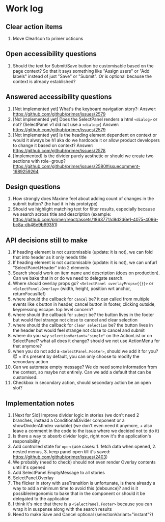 # Work log

## Clear action items

1. Move ClearIcon to primer octicons

## Open accessibility questions

1. Should the text for Submit/Save button be customisable based on the page context? So that it says something like "Assign users" or "Add labels" instead of just "Save" or "Submit". Or is optional because the context is already established?

## Answered accessibility questions

1. [Not implemented yet] What's the keyboard navigation story?: Answer: https://github.com/github/primer/issues/2579
1. [Not implemented yet] Does the SelectPanel renders a html `<dialog>` or not? (SelectPanel v1 did not use a `<dialog>`) Answer: https://github.com/github/primer/issues/2579
1. [Not implemented yet] Is the heading element dependent on context or would it always be h1 aka do we hardcode it or allow product developers to change it based on context? Answer: https://github.com/github/primer/issues/2578
1. [Implemented] is the divider purely aesthetic or should we create two sections with role=group? https://github.com/github/primer/issues/2580#issuecomment-1689259264

## Design questions

1. How strongly does Maxime feel about adding count of changes in the submit button? (he had it in his prototype)
1. Should we highlight matching text for filter results, especially because we search across title and description (example: https://github.com/primer/react/assets/1863771/d8d2d6e1-4075-4096-bc8a-db46e9b69351)

## API decisions still to make

1. If heading element is not customisable (update: it is not), we can fold that into header as it only needs title
1. If heading element is not customisable (update: it is not), we can unfurl "SelectPanel.Header" into 2 elements
1. Search should work on item name and description (does on production). Can we bake that in or do we need to delegate search.
1. Where should overlay props go? `<SelectPanel overlayProps={{}}>` or `<SelectPanel.Overlay>` (width, height, position wrt anchor, returnFocusRef)
1. where should the callback for `cancel` be? it can called from multiple events like x button in header, cancel button in footer, clicking outside, keypressing escape. top level concern?
1. where should the callback for `submit` be? the button lives in the footer but would feel strange not close to cancel and clear selection
1. where should the callback for `clear selection` be? the button lives in the header but would feel strange not close to cancel and submit
1. where do you say `selectionVariant="single"` on the ActionList or on SelectPanel? what all does it change? should we not use ActionMenu for that anymore?
1. when you do not add a `<SelectPanel.Footer>`, should we add it for you? 😈 = it's present by default, you can only choose to modify the secondary action
1. Can we automate empty message? We do need some information from the context, so maybe not entirely. Can we add a default that can be customised.
1. Checkbox in secondary action, should secondary action be an open slot?

## Implementation notes

1. [Next for Sid] Improve divider logic in stories (we don't need 2 branches, instead a ConditionalDivider component or a showDividerAtIndex variable) (we don't even need it anymore, + also leave a comment in the code to the issue where we decided not to do it)
1. Is there a way to absorb divider logic, right now it's the application's responsibility
1. Add controlled state for `open` (use cases: 1. fetch data when opened, 2. nested menus, 3. keep panel open till it's saved: https://github.com/github/primer/issues/2403)
1. We probably (need to check) should not even render Overlay contents until it's opened
1. Add SelectPanel.EmptyMessage to all stories
1. SelectPanel.Overlay
1. The flicker in story with useTransition is unfortunate, is there already a way to add a minimum time to avoid this (debounce)? and is it possible/ergonomic to bake that in the component or should it be delegated to the application
1. I think it's nice that there is a `<SelectPanel.Footer>` because you can wrap it in suspense along with the search results
1. Need to make Save and Cancel optional (selectionVariant="instant"?)
